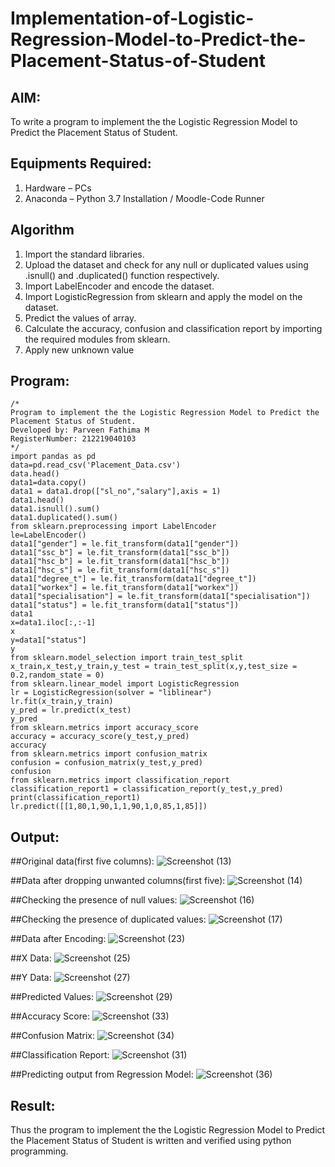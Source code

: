 # Implementation-of-Logistic-Regression-Model-to-Predict-the-Placement-Status-of-Student

## AIM:
To write a program to implement the the Logistic Regression Model to Predict the Placement Status of Student.

## Equipments Required:
1. Hardware – PCs
2. Anaconda – Python 3.7 Installation / Moodle-Code Runner

## Algorithm
1. Import the standard libraries.
2. Upload the dataset and check for any null or duplicated values using .isnull() and .duplicated() function respectively.
3. Import LabelEncoder and encode the dataset.
4. Import LogisticRegression from sklearn and apply the model on the dataset.
5. Predict the values of array.
6. Calculate the accuracy, confusion and classification report by importing the required modules from sklearn.
7. Apply new unknown value
## Program:
```
/*
Program to implement the the Logistic Regression Model to Predict the Placement Status of Student.
Developed by: Parveen Fathima M 
RegisterNumber: 212219040103  
*/
import pandas as pd
data=pd.read_csv('Placement_Data.csv')
data.head()
data1=data.copy()
data1 = data1.drop(["sl_no","salary"],axis = 1)
data1.head()
data1.isnull().sum()
data1.duplicated().sum()
from sklearn.preprocessing import LabelEncoder
le=LabelEncoder()
data1["gender"] = le.fit_transform(data1["gender"])
data1["ssc_b"] = le.fit_transform(data1["ssc_b"])
data1["hsc_b"] = le.fit_transform(data1["hsc_b"])
data1["hsc_s"] = le.fit_transform(data1["hsc_s"])
data1["degree_t"] = le.fit_transform(data1["degree_t"])
data1["workex"] = le.fit_transform(data1["workex"])
data1["specialisation"] = le.fit_transform(data1["specialisation"])
data1["status"] = le.fit_transform(data1["status"])
data1
x=data1.iloc[:,:-1]
x
y=data1["status"]
y
from sklearn.model_selection import train_test_split
x_train,x_test,y_train,y_test = train_test_split(x,y,test_size = 0.2,random_state = 0)
from sklearn.linear_model import LogisticRegression
lr = LogisticRegression(solver = "liblinear") 
lr.fit(x_train,y_train)
y_pred = lr.predict(x_test)
y_pred
from sklearn.metrics import accuracy_score
accuracy = accuracy_score(y_test,y_pred)
accuracy
from sklearn.metrics import confusion_matrix
confusion = confusion_matrix(y_test,y_pred)
confusion
from sklearn.metrics import classification_report
classification_report1 = classification_report(y_test,y_pred)
print(classification_report1)
lr.predict([[1,80,1,90,1,1,90,1,0,85,1,85]])
```

## Output:
##Original data(first five columns):
![Screenshot (13)](https://user-images.githubusercontent.com/87666371/174466991-5f0c9874-9dd3-49c4-99a1-af8dd01297f4.png)

##Data after dropping unwanted columns(first five):
![Screenshot (14)](https://user-images.githubusercontent.com/87666371/174467010-8ba28cda-d4d2-4034-9544-e1c4f55ec8de.png)

##Checking the presence of null values:
![Screenshot (16)](https://user-images.githubusercontent.com/87666371/174467031-37d4b3a5-6925-48d2-9861-815a9946cdca.png)

##Checking the presence of duplicated values:
![Screenshot (17)](https://user-images.githubusercontent.com/87666371/174467052-1d1608c7-0bc2-466e-ad7d-3ffde466bf0b.png)

##Data after Encoding:
![Screenshot (23)](https://user-images.githubusercontent.com/87666371/174467085-722dd946-8929-45fa-b932-a3b6b10acc58.png)

##X Data:
![Screenshot (25)](https://user-images.githubusercontent.com/87666371/174467105-e9ccfe2f-d22f-4875-9b1e-33ed8530cbc4.png)

##Y Data:
![Screenshot (27)](https://user-images.githubusercontent.com/87666371/174467134-263c4c8e-4ae0-48d2-8e9a-37abc254e1fb.png)

##Predicted Values:
![Screenshot (29)](https://user-images.githubusercontent.com/87666371/174467242-11d0755d-3df7-4c91-853b-405fbe6be2e8.png)

##Accuracy Score:
![Screenshot (33)](https://user-images.githubusercontent.com/87666371/174467383-25f203db-f99c-452f-95d9-7856df71d398.png)

##Confusion Matrix:
![Screenshot (34)](https://user-images.githubusercontent.com/87666371/174467412-70563b86-c118-43d0-ad00-e03d7c6f2291.png)
 
##Classification Report:
![Screenshot (31)](https://user-images.githubusercontent.com/87666371/174467314-07e0e6d4-7d99-4750-a8e5-a07bb8b62409.png)
 
##Predicting output from Regression Model:
![Screenshot (36)](https://user-images.githubusercontent.com/87666371/174467446-4c547a6c-4aa1-46ff-a9cb-711ba12d02f5.png)

## Result:
Thus the program to implement the the Logistic Regression Model to Predict the Placement Status of Student is written and verified using python programming.
